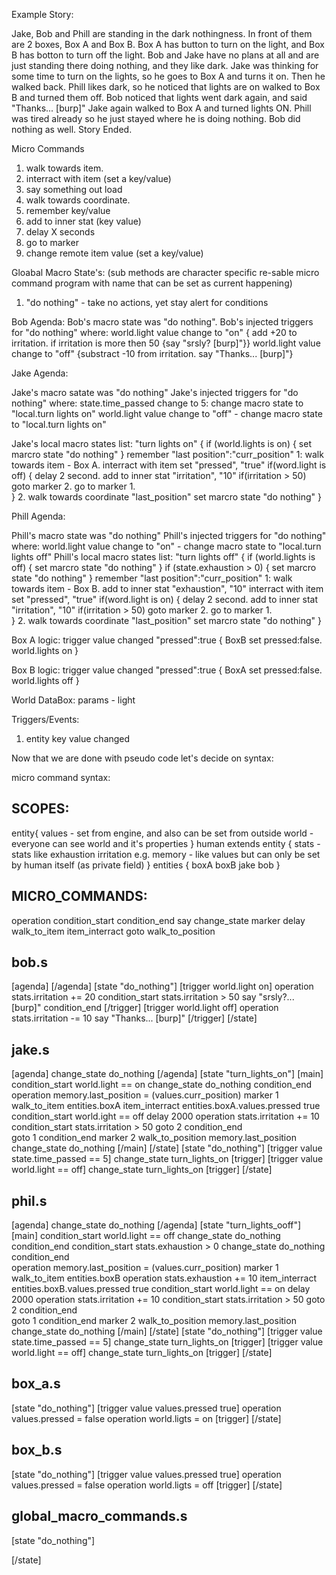 Example Story:

Jake, Bob and Phill are standing in the dark nothingness. In front of them are 2 boxes, Box A and Box B.
Box A has button to turn on the light, and Box B has botton to turn off the light.
Bob and Jake have no plans at all and are just standing there doing nothing, and they like dark. 
Jake was thinking for some time to turn on the lights, so he goes to Box A and turns it on. Then he walked back.
Phill likes dark, so he noticed that lights are on walked to Box B and turned them off.
Bob noticed that lights went dark again, and said "Thanks... [burp]"
Jake again walked to Box A and turned lights ON. 
Phill was tired already so he just stayed where he is doing nothing. Bob did nothing as well.
Story Ended.


Micro Commands
1) walk towards item.
2) interract with item (set a key/value)
3) say something out load
4) walk towards coordinate.
5) remember key/value
6) add to inner stat (key value)
7) delay X seconds
8) go to marker
9) change remote item value (set a key/value)

Gloabal Macro State's: (sub methods are character specific re-sable micro command program with name that can be set as current happening)
1) "do nothing" - take no actions, yet stay alert for conditions

Bob Agenda:
Bob's macro state was "do nothing".
Bob's injected triggers for "do nothing" where:
world.light value change to "on" { add +20 to irritation. if irritation is more then 50 {say "srsly? [burp]"}}
world.light value change to "off" {substract -10 from irritation. say "Thanks... [burp]"}


Jake Agenda:

Jake's macro satate was "do nothing"
Jake's injected triggers for "do nothing" where:
state.time_passed change to 5: change macro state to "local.turn lights on"
world.light value change to "off" - change macro state to "local.turn lights on"

Jake's local macro states list:
"turn lights on" {
	if (world.lights is on) {
		set marcro state "do nothing"
	}
	remember "last position":"curr_position"
	1: walk towards item - Box A.
	interract with item set "pressed", "true"
	if(word.light is off) {
		delay 2 second.
		add to inner stat "irritation", "10"
		if(irritation > 50) goto marker 2.
		go to marker 1.		
	}
	2. walk towards coordinate "last_position"
	set marcro state "do nothing"
}


Phill Agenda:

Phill's macro state was "do nothing"
Phill's injected triggers for "do nothing" where:
world.light value change to "on" - change macro state to "local.turn lights off"
Phill's local macro states list:
"turn lights off" {
	if (world.lights is off) {
		set marcro state "do nothing"
	}
	if (state.exhaustion > 0) {
		set marcro state "do nothing"
	}
	remember "last position":"curr_position"
	1: walk towards item - Box B.
	add to inner stat "exhaustion", "10"
	interract with item set "pressed", "true"
	if(word.light is on) {
		delay 2 second.
		add to inner stat "irritation", "10"
		if(irritation > 50) goto marker 2.
		go to marker 1.		
	}
	2. walk towards coordinate "last_position"
	set marcro state "do nothing"
}

Box A logic:
trigger value changed "pressed":true {
	BoxB set pressed:false.
	world.lights on
}

Box B logic:
trigger value changed "pressed":true {
	BoxA set pressed:false.
	world.lights off
}

World DataBox:
params - light

Triggers/Events:
1) entity key value changed




Now that we are done with pseudo code let's decide on syntax:


micro command syntax:

SCOPES:
-------------------
entity{
	values - set from engine, and also can be set from outside
	world - everyone can see world and it's properties
}
human extends entity {
	stats - stats like exhaustion irritation e.g.
	memory - like values but can only be set by human itself (as private field)
}
entities {
	boxA
	boxB
	jake
	bob
}


MICRO_COMMANDS:
----------------------
operation
condition_start
condition_end
say
change_state
marker
delay
walk_to_item
item_interract
goto
walk_to_position


bob.s
--------
[agenda]
[/agenda]
[state "do_nothing"]
	[trigger world.light on]
		operation stats.irritation += 20
		condition_start stats.irritation > 50
			say "srsly?... [burp]"
		condition_end
	[/trigger]
	[trigger world.light off]
		operation stats.irritation -= 10
		say "Thanks... [burp]"
	[/trigger]
[/state]




jake.s
--------
[agenda]
	change_state do_nothing
[/agenda]
[state "turn_lights_on"]
	[main]
		condition_start world.light == on
			change_state do_nothing
		condition_end
		operation memory.last_position = (values.curr_position)
		marker 1
		walk_to_item entities.boxA
		item_interract entities.boxA.values.pressed true
		condition_start world.ight == off
			delay 2000
			operation stats.irritation += 10
			condition_start stats.irritation > 50
				goto 2
			condition_end	
			goto 1
		condition_end
		marker 2
		walk_to_position memory.last_position
		change_state do_nothing
	[/main]
[/state]
[state "do_nothing"]
	[trigger value state.time_passed == 5]
		change_state turn_lights_on
	[trigger]
	[trigger value world.light == off]
		change_state turn_lights_on
	[trigger]
[/state]


phil.s
--------
[agenda]
	change_state do_nothing
[/agenda]
[state "turn_lights_ooff"]
	[main]
		condition_start world.light == off
			change_state do_nothing
		condition_end
		condition_start stats.exhaustion > 0
			change_state do_nothing
		condition_end		
		operation memory.last_position = (values.curr_position)
		marker 1
		walk_to_item entities.boxB
		operation stats.exhaustion += 10
		item_interract entities.boxB.values.pressed true
		condition_start world.light == on
			delay 2000
			operation stats.irritation += 10
			condition_start stats.irritation > 50
				goto 2
			condition_end	
			goto 1
		condition_end
		marker 2
		walk_to_position memory.last_position
		change_state do_nothing
	[/main]
[/state]
[state "do_nothing"]
	[trigger value state.time_passed == 5]
		change_state turn_lights_on
	[trigger]
	[trigger value world.light == off]
		change_state turn_lights_on
	[trigger]
[/state]


box_a.s
--------
[state "do_nothing"]
	[trigger value values.pressed true]
		operation values.pressed = false
		operation world.ligts = on
	[trigger]
[/state]

box_b.s
--------
[state "do_nothing"]
	[trigger value values.pressed true]
		operation values.pressed = false
		operation world.ligts = off
	[trigger]
[/state]


global_macro_commands.s
-------------------------
[state "do_nothing"]

[/state]